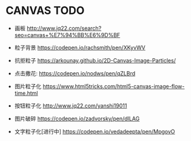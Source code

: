 # CANVAS TODO

- 画板  http://www.jq22.com/search?seo=canvas+%E7%94%BB%E6%9D%BF

- 粒子背景 https://codepen.io/rachsmith/pen/XKyvWV
- 抗拒粒子 https://arkounay.github.io/2D-Canvas-Image-Particles/

- 点击撒花: https://codepen.io/nodws/pen/qZLBrd

- 图片粒子化 https://www.html5tricks.com/html5-canvas-image-flow-time.html
- 按钮粒子化 http://www.jq22.com/yanshi19011
- 图片破碎 https://codepen.io/zadvorsky/pen/dILAG

- 文字粒子化[进行中]  https://codepen.io/vedadeepta/pen/MpgovO
